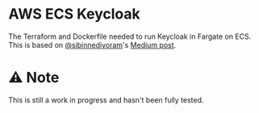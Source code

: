 # AWS ECS Keycloak
The Terraform and Dockerfile needed to run Keycloak in Fargate on ECS.  This is based on [@sibinnediyoram](https://github.com/sibinnediyoram)'s [Medium post](https://medium.com/cloudnloud/run-keycloak-in-amazon-ecs-3487f3352563).

# :warning: Note
This is still a work in progress and hasn't been fully tested.